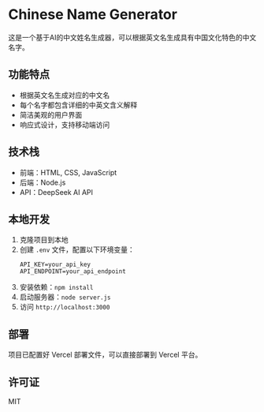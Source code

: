 # Chinese Name Generator

这是一个基于AI的中文姓名生成器，可以根据英文名生成具有中国文化特色的中文名字。

## 功能特点

- 根据英文名生成对应的中文名
- 每个名字都包含详细的中英文含义解释
- 简洁美观的用户界面
- 响应式设计，支持移动端访问

## 技术栈

- 前端：HTML, CSS, JavaScript
- 后端：Node.js
- API：DeepSeek AI API

## 本地开发

1. 克隆项目到本地
2. 创建 `.env` 文件，配置以下环境变量：
   ```
   API_KEY=your_api_key
   API_ENDPOINT=your_api_endpoint
   ```
3. 安装依赖：`npm install`
4. 启动服务器：`node server.js`
5. 访问 `http://localhost:3000`

## 部署

项目已配置好 Vercel 部署文件，可以直接部署到 Vercel 平台。

## 许可证

MIT